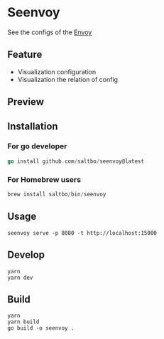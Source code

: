 # Seenvoy

See the configs of the [Envoy](https://github.com/envoyproxy/envoy)

## Feature

- Visualization configuration
- Visualization the relation of config

## Preview


## Installation

### For go developer
```go
go install github.com/saltbo/seenvoy@latest
```

### For Homebrew users
```go
brew install saltbo/bin/seenvoy
```

## Usage
```
seenvoy serve -p 8080 -t http://localhost:15000
```


## Develop
```
yarn
yarn dev
```

## Build
```shell
yarn
yarn build
go build -o seenvoy .
```